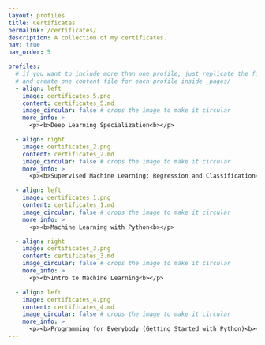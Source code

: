 ```yaml
---
layout: profiles
title: Certificates
permalink: /certificates/
description: A collection of my certificates.
nav: true
nav_order: 5

profiles:
  # if you want to include more than one profile, just replicate the following block
  # and create one content file for each profile inside _pages/
  - align: left
    image: certificates_5.png
    content: certificates_5.md
    image_circular: false # crops the image to make it circular
    more_info: >
      <p><b>Deep Learning Specialization<b></p>

  - align: right
    image: certificates_2.png
    content: certificates_2.md
    image_circular: false # crops the image to make it circular
    more_info: >
      <p><b>Supervised Machine Learning: Regression and Classification<b></p>

  - align: left
    image: certificates_1.png
    content: certificates_1.md
    image_circular: false # crops the image to make it circular
    more_info: >
      <p><b>Machine Learning with Python<b></p>

  - align: right
    image: certificates_3.png
    content: certificates_3.md
    image_circular: false # crops the image to make it circular
    more_info: >
      <p><b>Intro to Machine Learning<b></p>

  - align: left
    image: certificates_4.png
    content: certificates_4.md
    image_circular: false # crops the image to make it circular
    more_info: >
      <p><b>Programming for Everybody (Getting Started with Python)<b></p>
---
```


